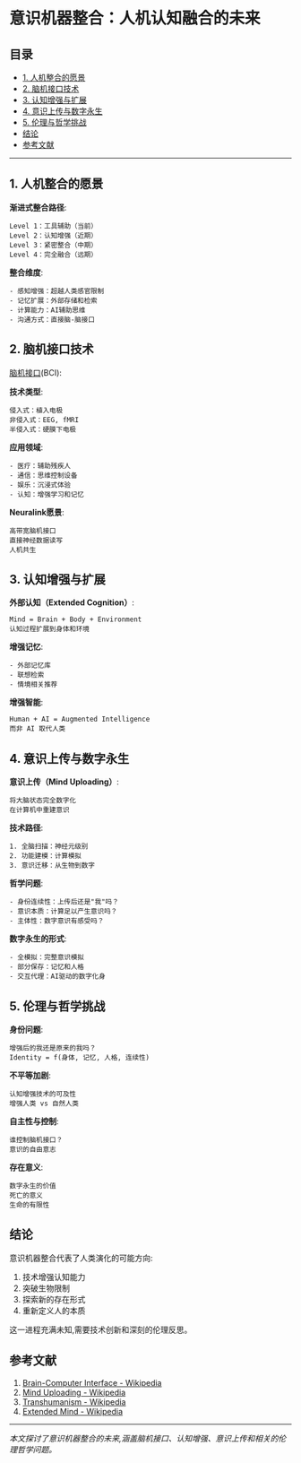 # 意识机器整合：人机认知融合的未来

## 目录

- [1. 人机整合的愿景](#1-人机整合的愿景)
- [2. 脑机接口技术](#2-脑机接口技术)
- [3. 认知增强与扩展](#3-认知增强与扩展)
- [4. 意识上传与数字永生](#4-意识上传与数字永生)
- [5. 伦理与哲学挑战](#5-伦理与哲学挑战)
- [结论](#结论)
- [参考文献](#参考文献)

---

## 1. 人机整合的愿景

**渐进式整合路径**:
```
Level 1：工具辅助（当前）
Level 2：认知增强（近期）
Level 3：紧密整合（中期）
Level 4：完全融合（远期）
```

**整合维度**:
```
- 感知增强：超越人类感官限制
- 记忆扩展：外部存储和检索
- 计算能力：AI辅助思维
- 沟通方式：直接脑-脑接口
```

## 2. 脑机接口技术

[脑机接口](https://en.wikipedia.org/wiki/Brain%E2%80%93computer_interface)(BCI):

**技术类型**:
```
侵入式：植入电极
非侵入式：EEG, fMRI
半侵入式：硬膜下电极
```

**应用领域**:
```
- 医疗：辅助残疾人
- 通信：思维控制设备
- 娱乐：沉浸式体验
- 认知：增强学习和记忆
```

**Neuralink愿景**:
```
高带宽脑机接口
直接神经数据读写
人机共生
```

## 3. 认知增强与扩展

**外部认知（Extended Cognition）**:
```
Mind = Brain + Body + Environment
认知过程扩展到身体和环境
```

**增强记忆**:
```
- 外部记忆库
- 联想检索
- 情境相关推荐
```

**增强智能**:
```
Human + AI = Augmented Intelligence
而非 AI 取代人类
```

## 4. 意识上传与数字永生

**意识上传（Mind Uploading）**:
```
将大脑状态完全数字化
在计算机中重建意识
```

**技术路径**:
```
1. 全脑扫描：神经元级别
2. 功能建模：计算模拟
3. 意识迁移：从生物到数字
```

**哲学问题**:
```
- 身份连续性：上传后还是"我"吗？
- 意识本质：计算足以产生意识吗？
- 主体性：数字意识有感受吗？
```

**数字永生的形式**:
```
- 全模拟：完整意识模拟
- 部分保存：记忆和人格
- 交互代理：AI驱动的数字化身
```

## 5. 伦理与哲学挑战

**身份问题**:
```
增强后的我还是原来的我吗？
Identity = f(身体, 记忆, 人格, 连续性)
```

**不平等加剧**:
```
认知增强技术的可及性
增强人类 vs 自然人类
```

**自主性与控制**:
```
谁控制脑机接口？
意识的自由意志
```

**存在意义**:
```
数字永生的价值
死亡的意义
生命的有限性
```

## 结论

意识机器整合代表了人类演化的可能方向:
1. 技术增强认知能力
2. 突破生物限制
3. 探索新的存在形式
4. 重新定义人的本质

这一进程充满未知,需要技术创新和深刻的伦理反思。

## 参考文献

1. [Brain-Computer Interface - Wikipedia](https://en.wikipedia.org/wiki/Brain%E2%80%93computer_interface)
2. [Mind Uploading - Wikipedia](https://en.wikipedia.org/wiki/Mind_uploading)
3. [Transhumanism - Wikipedia](https://en.wikipedia.org/wiki/Transhumanism)
4. [Extended Mind - Wikipedia](https://en.wikipedia.org/wiki/Extended_mind_thesis)

---

*本文探讨了意识机器整合的未来,涵盖脑机接口、认知增强、意识上传和相关的伦理哲学问题。*

